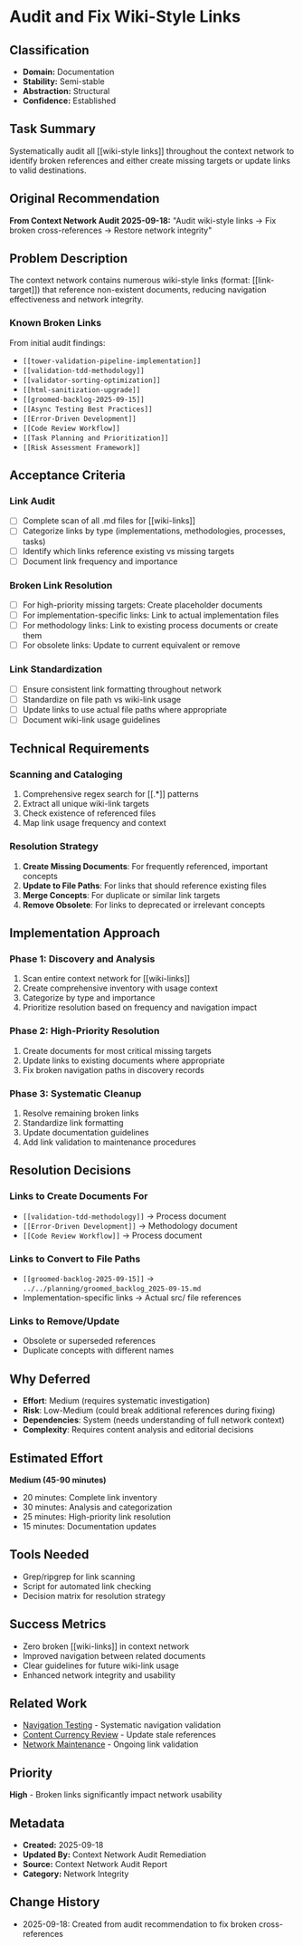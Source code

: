 # Audit and Fix Wiki-Style Links

## Classification
- **Domain:** Documentation
- **Stability:** Semi-stable
- **Abstraction:** Structural
- **Confidence:** Established

## Task Summary
Systematically audit all [[wiki-style links]] throughout the context network to identify broken references and either create missing targets or update links to valid destinations.

## Original Recommendation
**From Context Network Audit 2025-09-18:**
"Audit wiki-style links → Fix broken cross-references → Restore network integrity"

## Problem Description
The context network contains numerous wiki-style links (format: [[link-target]]) that reference non-existent documents, reducing navigation effectiveness and network integrity.

### Known Broken Links
From initial audit findings:
- `[[tower-validation-pipeline-implementation]]`
- `[[validation-tdd-methodology]]`
- `[[validator-sorting-optimization]]`
- `[[html-sanitization-upgrade]]`
- `[[groomed-backlog-2025-09-15]]`
- `[[Async Testing Best Practices]]`
- `[[Error-Driven Development]]`
- `[[Code Review Workflow]]`
- `[[Task Planning and Prioritization]]`
- `[[Risk Assessment Framework]]`

## Acceptance Criteria

### Link Audit
- [ ] Complete scan of all .md files for [[wiki-links]]
- [ ] Categorize links by type (implementations, methodologies, processes, tasks)
- [ ] Identify which links reference existing vs missing targets
- [ ] Document link frequency and importance

### Broken Link Resolution
- [ ] For high-priority missing targets: Create placeholder documents
- [ ] For implementation-specific links: Link to actual implementation files
- [ ] For methodology links: Link to existing process documents or create them
- [ ] For obsolete links: Update to current equivalent or remove

### Link Standardization
- [ ] Ensure consistent link formatting throughout network
- [ ] Standardize on file path vs wiki-link usage
- [ ] Update links to use actual file paths where appropriate
- [ ] Document wiki-link usage guidelines

## Technical Requirements

### Scanning and Cataloging
1. Comprehensive regex search for [[.*]] patterns
2. Extract all unique wiki-link targets
3. Check existence of referenced files
4. Map link usage frequency and context

### Resolution Strategy
1. **Create Missing Documents**: For frequently referenced, important concepts
2. **Update to File Paths**: For links that should reference existing files
3. **Merge Concepts**: For duplicate or similar link targets
4. **Remove Obsolete**: For links to deprecated or irrelevant concepts

## Implementation Approach

### Phase 1: Discovery and Analysis
1. Scan entire context network for [[wiki-links]]
2. Create comprehensive inventory with usage context
3. Categorize by type and importance
4. Prioritize resolution based on frequency and navigation impact

### Phase 2: High-Priority Resolution
1. Create documents for most critical missing targets
2. Update links to existing documents where appropriate
3. Fix broken navigation paths in discovery records

### Phase 3: Systematic Cleanup
1. Resolve remaining broken links
2. Standardize link formatting
3. Update documentation guidelines
4. Add link validation to maintenance procedures

## Resolution Decisions

### Links to Create Documents For
- `[[validation-tdd-methodology]]` → Process document
- `[[Error-Driven Development]]` → Methodology document
- `[[Code Review Workflow]]` → Process document

### Links to Convert to File Paths
- `[[groomed-backlog-2025-09-15]]` → `../../planning/groomed_backlog_2025-09-15.md`
- Implementation-specific links → Actual src/ file references

### Links to Remove/Update
- Obsolete or superseded references
- Duplicate concepts with different names

## Why Deferred
- **Effort**: Medium (requires systematic investigation)
- **Risk**: Low-Medium (could break additional references during fixing)
- **Dependencies**: System (needs understanding of full network context)
- **Complexity**: Requires content analysis and editorial decisions

## Estimated Effort
**Medium (45-90 minutes)**
- 20 minutes: Complete link inventory
- 30 minutes: Analysis and categorization
- 25 minutes: High-priority link resolution
- 15 minutes: Documentation updates

## Tools Needed
- Grep/ripgrep for link scanning
- Script for automated link checking
- Decision matrix for resolution strategy

## Success Metrics
- Zero broken [[wiki-links]] in context network
- Improved navigation between related documents
- Clear guidelines for future wiki-link usage
- Enhanced network integrity and usability

## Related Work
- [Navigation Testing](create-navigation-testing-procedures.md) - Systematic navigation validation
- [Content Currency Review](review-content-currency.md) - Update stale references
- [Network Maintenance](../../meta/maintenance.md) - Ongoing link validation

## Priority
**High** - Broken links significantly impact network usability

## Metadata
- **Created:** 2025-09-18
- **Updated By:** Context Network Audit Remediation
- **Source:** Context Network Audit Report
- **Category:** Network Integrity

## Change History
- 2025-09-18: Created from audit recommendation to fix broken cross-references